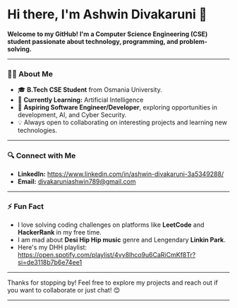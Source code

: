 
# Hi there, I'm Ashwin Divakaruni 👋

**Welcome to my GitHub! I'm a Computer Science Engineering (CSE) student passionate about technology, programming, and problem-solving.** 

---

### 🧑‍💻 About Me
- 🎓 **B.Tech CSE Student** from Osmania University.
- 🌱 **Currently Learning:** Artificial Intelligence
- 💼 **Aspiring Software Engineer/Developer**, exploring opportunities in development, AI, and Cyber Security.
- 💡 Always open to collaborating on interesting projects and learning new technologies.

---

### 🔍 Connect with Me
- **LinkedIn:** https://www.linkedin.com/in/ashwin-divakaruni-3a5349288/
- **Email:** divakaruniashwin789@gmail.com
---

### ⚡ Fun Fact
- I love solving coding challenges on platforms like **LeetCode** and **HackerRank** in my free time.
- I am mad about **Desi Hip Hip music** genre and Lengendary **Linkin Park**.
- Here's my DHH playlist: https://open.spotify.com/playlist/4vy8lhco9u6CaRiCmKf8Tr?si=de3118b7b6e74ee1

---

Thanks for stopping by! Feel free to explore my projects and reach out if you want to collaborate or just chat! 😊

---
